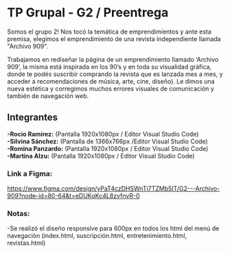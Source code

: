 # TP Grupal - G2 / Preentrega #
Somos el grupo 2! Nos tocó la temática de emprendimientos y ante esta premisa, elegimos el emprendimiento de una revista independiente llamada "Archivo 909". 

Trabajamos en rediseñar la página de un emprendimiento llamado ‘Archivo 909’,  la misma está inspirada en los 90’s y en toda su visualidad gráfica, donde te podés suscribir comprando la revista que es lanzada mes a mes, y acceder a recomendaciones de música, arte, cine, diseño). Le dimos una nueva estética y corregimos muchos errores visuales de comunicación y también de navegación web.

## Integrantes ##

**-Rocio Ramírez:** (Pantalla 1920x1080px / Editor Visual Studio Code)  
**-Silvina Sánchez:** (Pantalla de 1366x766px /Editor Visual Studio Code)  
**-Romina Panzardo:** (Pantalla 1920x1080px / Editor Visual Studio Code)  
**-Martina Alzu:** (Pantalla 1920x1080px / Editor Visual Studio Code)  

### Link a Figma:  
https://www.figma.com/design/yPaT4czDHSWnTi7TZMb5IT/G2---Archivo-909?node-id=80-64&t=eDUKqKc4L8zvfnvR-0 

### Notas: ### 
-Se realizó el diseño responsive para 600px en todos los html del menú de navegación (index.html, suscripción.html, entretenimiento.html, revistas.html)

